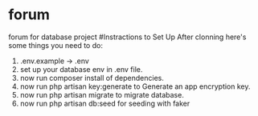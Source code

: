 # forum
forum for database project
#Instractions to Set Up
After clonning here's some things you need to do:
1. .env.example -> .env
2. set up your database env in .env file.
3. now run composer install of dependencies.
4. now run php artisan key:generate to Generate an app encryption key.
5. now run php artisan migrate to migrate database.
6. now run php artisan db:seed for seeding with faker
